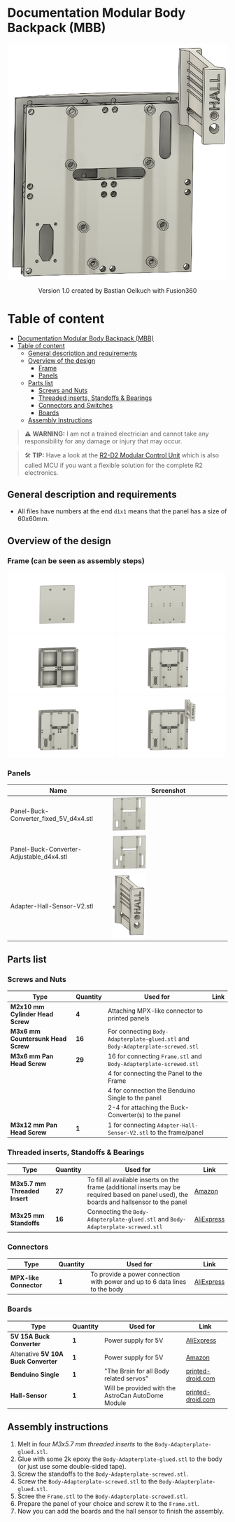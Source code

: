 # Documentation Modular Body Backpack (MBB)

<img src="./images/documentation/Firstpage.png"></img>

<p style="text-align: center;">Version 1.0 created by Bastian Oelkuch with Fusion360</p>

<div style="page-break-after: always;"></div>

# Table of content
- [Documentation Modular Body Backpack (MBB)](#documentation-modular-body-backpack-mbb)
- [Table of content](#table-of-content)
  - [General description and requirements](#general-description-and-requirements)
  - [Overview of the design](#overview-of-the-design)
    - [Frame](#frame-can-be-seen-as-assembly-steps)
    - [Panels](#panels)
  - [Parts list](#parts-list)
    - [Screws and Nuts](#screws-and-nuts)
    - [Threaded inserts, Standoffs \& Bearings](#threaded-inserts-standoffs--bearings)
    - [Connectors and Switches](#connectors)
    - [Boards](#boards)
  - [Assembly Instructions](#assembly-instructions)

<div style="page-break-after: always;"></div>

<blockquote class="callout warning">
⚠️ <strong>WARNING:</strong> I am not a trained electrician and cannot take any responsibility for any damage or injury that may occur.
</blockquote>

<blockquote class="callout tip">
   🛠 <strong>TIP:</strong> Have a look at the <a href="https://github.com/Buddinski88/R2-D2-Modular-control-unit">R2-D2 Modular Control Unit</a> which is also called MCU if you want a flexible solution for the complete R2 electronics.
</blockquote>

## General description and requirements
- All files have numbers at the end `d1x1` means that the panel has a size of 60x60mm.

## Overview of the design

### Frame (can be seen as assembly steps)

<img src="./images/documentation/assembly/Step-1-Body-Adapterplate-glued.png" width="49%"></img>
<img src="./images/documentation/assembly/Step-2-Body-Adapterplate-screwed.png" width="49%"></img>
<img src="./images/documentation/assembly/Step-3-Frame.png" width="49%"></img>
<img src="./images/documentation/assembly/Step4-Panel-Buck-Converter_fixed_5V_d4x4.png" width="49%"></img>
<img src="./images/documentation/assembly/Step-4-Alternative-Panel-Buck-Converter-Adjustable_d4x4.png" width="49%"></img>
<img src="./images/documentation/assembly/Step-5-Adapter-Hall-Sensor-V2.png" width="49%"></img>

<div style="page-break-after: always;"></div>

### Panels

| Name                             | Screenshot |
| -------------------------------- | -------- |
| Panel-Buck-Converter_fixed_5V_d4x4.stl | <img src="./images/documentation/Panel-Buck-Converter_fixed_5V_d4x4.png"  width="30%"></img> |
| Panel-Buck-Converter-Adjustable_d4x4.stl | <img src="./images/documentation/Panel-Buck-Converter-Adjustable_d4x4.png"  width="30%"></img> |
| Adapter-Hall-Sensor-V2.stl | <img src="./images/documentation/Adapter-Hall-Sensor-V2.png"  width="30%"></img> |

<div style="page-break-after: always;"></div>

## Parts list

### Screws and Nuts

| Type                             | Quantity | Used for                                                                                               | Link |
| -------------------------------- | -------- | ------------------------------------------------------------------------------------------------------ | ---- |
| **M2x10 mm Cylinder Head Screw** | **4**    | Attaching MPX-like connector to printed panels                                           |      |
| **M3x6 mm Countersunk Head Screw** | **16**  | For connecting `Body-Adapterplate-glued.stl` and `Body-Adapterplate-screwed.stl`                                          |      |
| **M3x6 mm Pan Head Screw**       | **29**   | 16 for connecting `Frame.stl` and `Body-Adapterplate-screwed.stl`                                            |      |
|                                  |          | 4 for connecting the Panel to the Frame                                |      |
|                                  |          | 4 for connection the Benduino Single to the panel                                                        |      |
|                                  |          | 2-4 for attaching the Buck-Converter(s) to the panel                                                            |      |
| **M3x12 mm Pan Head Screw**      | **1**    | 1 for connecting `Adapter-Hall-Sensor-V2.stl` to the frame/panel                                            |      |

### Threaded inserts, Standoffs & Bearings

| Type                             | Quantity | Used for                                                                                               | Link |
| -------------------------------- | -------- | ------------------------------------------------------------------------------------------------------ | ---- |
| **M3x5.7 mm Threaded Insert**   | **27**  | To fill all available inserts on the frame (additional inserts may be required based on panel used), the boards and hallsensor to the panel | [Amazon](https://www.amazon.de/gp/product/B08BCRZZS3)     |
| **M3x25 mm Standoffs**           | **16**   | Connecting the `Body-Adapterplate-glued.stl` and `Body-Adapterplate-screwed.stl`                    | [AliExpress](https://de.aliexpress.com/item/1005003175580805.html)      |

### Connectors

| Type                             | Quantity | Used for                                                                                               | Link |
| -------------------------------- | -------- | ------------------------------------------------------------------------------------------------------ | ---- |
| **MPX-like Connector**           | **1**    | To provide a power connection with power and up to 6 data lines to the body                            | [AliExpress](https://de.aliexpress.com/item/1005001997107973.html)     |

<div style="page-break-after: always;"></div>

### Boards

| Type                             | Quantity | Used for                                                                                               | Link |
| -------------------------------- | -------- | ------------------------------------------------------------------------------------------------------ | ---- |
| **5V 15A Buck Converter**        | **1**    | Power supply for 5V                                                                                    | [AliExpress](https://de.aliexpress.com/item/1005006506300187.html)     |
| Altenative **5V 10A Buck Converter**       | **1**    | Power supply for 5V                                                                         | [Amazon](https://www.amazon.de/dp/B09GLT7RVS)      |
| **Benduino Single**     | **1**   | "The Brain for all Body related servos"                                                                                             | [printed-droid.com](https://shop.printed-droid.com/produkt/benduino-single-2024/)     |
| **Hall-Sensor**     | **1**   | Will be provided with the AstroCan AutoDome Module                                                                                         | [printed-droid.com](https://shop.printed-droid.com/produkt/astrocan-autodome/)     |

## Assembly instructions

1. Melt in four *M3x5.7 mm threaded inserts* to the `Body-Adapterplate-glued.stl`.
2. Glue with some 2k epoxy the `Body-Adapterplate-glued.stl` to the body (or just use some double-sided tape).
3. Screw the standoffs to the `Body-Adapterplate-screwed.stl`.
4. Screw the `Body-Adapterplate-screwed.stl` to the `Body-Adapterplate-glued.stl`.
5. Scree the `Frame.stl` to the `Body-Adapterplate-screwed.stl`.
6. Prepare the panel of your choice and screw it to the `Frame.stl`.
7. Now you can add the boards and the hall   sensor to finish the assembly.